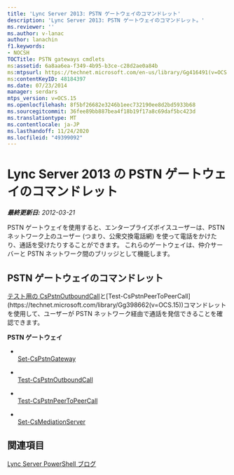 ```yaml
---
title: 'Lync Server 2013: PSTN ゲートウェイのコマンドレット'
description: 'Lync Server 2013: PSTN ゲートウェイのコマンドレット。'
ms.reviewer: ''
ms.author: v-lanac
author: lanachin
f1.keywords:
- NOCSH
TOCTitle: PSTN gateways cmdlets
ms:assetid: 6a8aa6ea-f349-4b95-b3ce-c28d2ae0a84b
ms:mtpsurl: https://technet.microsoft.com/en-us/library/Gg416491(v=OCS.15)
ms:contentKeyID: 48184397
ms.date: 07/23/2014
manager: serdars
mtps_version: v=OCS.15
ms.openlocfilehash: 8f5bf26682e3246b1eec732190ee8d2bd5933b68
ms.sourcegitcommit: 36fee89bb887bea4f18b19f17a8c69daf5bc423d
ms.translationtype: MT
ms.contentlocale: ja-JP
ms.lasthandoff: 11/24/2020
ms.locfileid: "49399092"
---
```

# <a name="pstn-gateways-cmdlets-in-lync-server-2013"></a>Lync Server 2013 の PSTN ゲートウェイのコマンドレット

<div data-xmlns="http://www.w3.org/1999/xhtml">

<div class="topic" data-xmlns="http://www.w3.org/1999/xhtml" data-msxsl="urn:schemas-microsoft-com:xslt" data-cs="https://msdn.microsoft.com/">

<div data-asp="https://msdn2.microsoft.com/asp">



</div>

<div id="mainSection">

<div id="mainBody">

<span> </span>

_**最終更新日:** 2012-03-21_

PSTN ゲートウェイを使用すると、エンタープライズボイスユーザーは、PSTN ネットワーク上のユーザー (つまり、公衆交換電話網) を使って電話をかけたり、通話を受けたりすることができます。 これらのゲートウェイは、仲介サーバーと PSTN ネットワーク間のブリッジとして機能します。

<div>

## <a name="pstn-gateways-cmdlets"></a>PSTN ゲートウェイのコマンドレット

[テスト用の CsPstnOutboundCall](https://technet.microsoft.com/library/Gg398207(v=OCS.15))と[Test-CsPstnPeerToPeerCall](https://technet.microsoft.com/library/Gg398662(v=OCS.15))コマンドレットを使用して、ユーザーが PSTN ネットワーク経由で通話を発信できることを確認できます。

**PSTN ゲートウェイ**

  - <span></span>  
    [Set-CsPstnGateway](https://technet.microsoft.com/library/Gg398408(v=OCS.15))

<!-- end list -->

  - <span></span>  
    [Test-CsPstnOutboundCall](https://technet.microsoft.com/library/Gg398207(v=OCS.15))

<!-- end list -->

  - <span></span>  
    [Test-CsPstnPeerToPeerCall](https://technet.microsoft.com/library/Gg398662(v=OCS.15))

<!-- end list -->

  - <span></span>  
    [Set-CsMediationServer](https://technet.microsoft.com/library/Gg398213(v=OCS.15))

</div>

<div>

## <a name="see-also"></a>関連項目


[Lync Server PowerShell ブログ](https://go.microsoft.com/fwlink/p/?linkid=203150)  
  

</div>

</div>

<span> </span>

</div>

</div>

</div>

